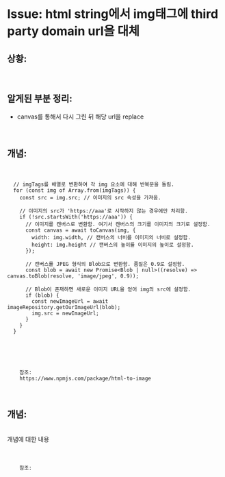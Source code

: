 <!--
author: Dailyscat
purpose: issue arrange
rules:
 (1) 헤더와 문단사이
    <br/>
    <br/>
 (2) 코드가 작성되는 부분은 >로 정리
 (3) 참조는 해당 내용 바로 아래
    <br/>
    <br/>
 (4) 명령어는 bold
 (5) 방안은 ## 안의 과정은 ###
-->

# Issue: html string에서 img태그에 third party domain url을 대체

## 상황:

<br/>

## 알게된 부분 정리:

- canvas를 통해서 다시 그린 뒤 해당 url을 replace

<br/>

## 개념:

<br/>

```
  // imgTags를 배열로 변환하여 각 img 요소에 대해 반복문을 돌림.
  for (const img of Array.from(imgTags)) {
    const src = img.src; // 이미지의 src 속성을 가져옴.

    // 이미지의 src가 'https://aaa'로 시작하지 않는 경우에만 처리함.
    if (!src.startsWith('https://aaa')) {
      // 이미지를 캔버스로 변환함. 여기서 캔버스의 크기를 이미지의 크기로 설정함.
      const canvas = await toCanvas(img, {
        width: img.width, // 캔버스의 너비를 이미지의 너비로 설정함.
        height: img.height // 캔버스의 높이를 이미지의 높이로 설정함.
      });

      // 캔버스를 JPEG 형식의 Blob으로 변환함. 품질은 0.9로 설정함.
      const blob = await new Promise<Blob | null>((resolve) => canvas.toBlob(resolve, 'image/jpeg', 0.9));

      // Blob이 존재하면 새로운 이미지 URL을 얻어 img의 src에 설정함.
      if (blob) {
        const newImageUrl = await imageRepository.getOurImageUrl(blob);
        img.src = newImageUrl;
      }
    }
  }

```

<br/>
<br/>
<br/>

        참조:
        https://www.npmjs.com/package/html-to-image

<br/>

## 개념:

<br/>
  개념에 대한 내용
<br/>
<br/>
<br/>

        참조:

<br/>
